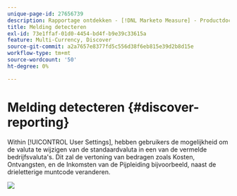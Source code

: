 ```yaml
---
unique-page-id: 27656739
description: Rapportage ontdekken - [!DNL Marketo Measure] - Productdocumentatie
title: Melding detecteren
exl-id: 73e1ffaf-01d0-4454-bd4f-b9e39c33615a
feature: Multi-Currency, Discover
source-git-commit: a2a7657e8377fd5c556d38f6eb815e39d2b8d15e
workflow-type: tm+mt
source-wordcount: '50'
ht-degree: 0%

---
```


# Melding detecteren {#discover-reporting}

Within [!UICONTROL User Settings], hebben gebruikers de mogelijkheid om de valuta te wijzigen van de standaardvaluta in een van de vermelde bedrijfsvaluta&#39;s. Dit zal de vertoning van bedragen zoals Kosten, Ontvangsten, en de Inkomsten van de Pijpleiding bijvoorbeeld, naast de drieletterige muntcode veranderen.

![](assets/one.png)
